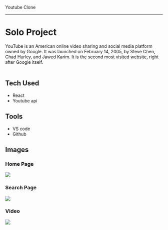 Youtube Clone
<hr/>

<h1>Solo Project</h1>
YouTube is an American online video sharing and social media platform owned by Google. It was launched on February 14, 2005, by Steve Chen, Chad Hurley, and Jawed Karim. It is the second most visited website, right after Google itself.
<br/><br/>

<h2>Tech Used</h2>
<ul>
  <li>React</li>
  <li>Youtube api</li>
</ul>

<h2>Tools</h2>
<ul>
  <li>VS code</li>
  <li>Github</li>
</ul>

<h2>Images</h2>

<h3>Home Page</h3>
<img src = "https://user-images.githubusercontent.com/93570605/214910257-6c7deb8b-45d2-4bd9-80e0-b29a9093c4b6.png"/>

<h3>Search Page</h3>
<img src= "https://user-images.githubusercontent.com/93570605/214910701-aa31b88e-1030-4cba-bd7c-38a1ccbf7d62.png"/>

<h3>Video</h3>
<img src = "https://user-images.githubusercontent.com/93570605/214910412-2fc7490e-f58b-48bd-90ca-3995fafa846f.png"/>
